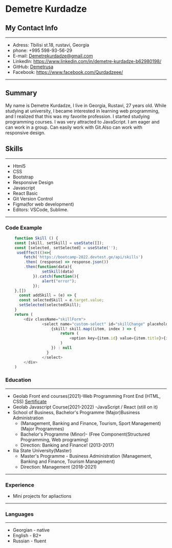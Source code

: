 # Demetre Kurdadze

## My Contact Info

---

- Adress: Tbilisi st.18, rustavi, Georgia
- phone: +995 598-93-56-29
- E-mail: Demetrekurdadze@gmail.com
- LinkedIn: https://www.linkedin.com/in/demetre-kurdadze-b62980198/
- GitHub:  <a href="https://github.com/Demetrusa">Demetrusa</a>
- Facebook: <https://www.facebook.com/Qurdadzeee/>

---

## Summary

My name is Demetre Kurdadze, I live in Georgia, Rustavi, 27 years old. While studying at university, I became interested in learning web programming, and I realized that this was my favorite profession. I started studying programming courses. I was very attracted to JavaScript. I am eager and can work in a group. Can easily work with Git.Also can work with responsive design.

## Skills

---

- Html5
- CSS
- Bootstrap
- Responsive Design
- Javascript
- React Basic
- Git Version Control
- Figma(for web development)
- Editors: VSCode, Sublime.

---

### Code Example

```javascript
    function Skill () {
    const [skill, setSkill] = useState([]);
    const [selected, setSelected] = useState('');
     useEffect(()=>{
        fetch('https://bootcamp-2022.devtest.ge/api/skills')
        .then( (response) => response.json())
        .then(function(data){
                setSkill(data)
            }).catch(function(){
                alert("error");
            });
    },[])
      const addSkill = (e) => { 
      const selectedSkill = e.target.value;
      setSelected(selectedSkill);
    }
    return (
        <div className="skillForm">
                <select name="custom-select" id="skillChange" placeholder="Skills" onChange={addSkill}>
                    {skill? skill.map((item, index ) => {
                        return (
                            <option key={item.id} value={item.title}>{item.title}</option>
                        )
                    }) : null
                  }
                </select>
        </div>
    )
```

### Education
---
- Geolab Front end courses(2021)-Web Programming Front End (HTML, CSS) 
  <a href="https://drive.google.com/file/d/1k-mkrjLDl_8BUTUPaJRK-cYx_LF1kX4h/view">Sertificate</a>
- Geolab Javascript Course(2021-2022) -JavaScript / React (still on it)
- School of Business, Bachelor's Programme (Major)Business  Administration
  * (Management, Banking  and  Finance, Tourism, Sport Management) (Major Programmes)
  * Bachelor's Programme (Minor)- (Free Component(Structured Programming, Web programing)
  * Direction: Banking and Finance! (2013-2017)
- Ilia State University(Master)
  * Master's Programme - Business  Administration (Management, Banking  and  Finance, Tourism  Management)
  * Direction: Management (2018-2021)

---
### Experience 
* Mini projects for apliactions
---
### Languages
---
- Georgian - native
- English - B2+
- Russian - fluent